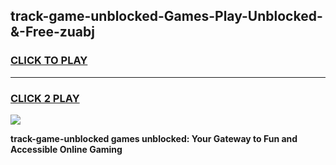 
## track-game-unblocked-Games-Play-Unblocked-&-Free-zuabj
<h3>
<a href="https://premium76.site?title=track-game-unblocked&ref=24A">CLICK TO PLAY</a></h3>
<hr>

<h3>
<a href="https://premium76.site?title=track-game-unblocked&ref=24A">CLICK 2 PLAY</a>
  
</h3>

<a href="https://premium76.site?title=track-game-unblocked&ref=24A"><img src="https://clearcache.store/games.png"></a>


**track-game-unblocked games unblocked: Your Gateway to Fun and Accessible Online Gaming**
